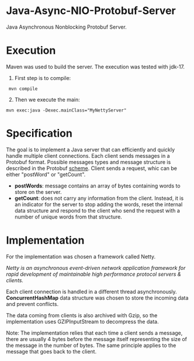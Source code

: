 # Java-Async-NIO-Protobuf-Server
Java Asynchronous Nonblocking Protobuf Server.

# Execution
Maven was used to build the server. The execution was tested with jdk-17. 

1) First step is to compile:

``` mvn compile```

2) Then we execute the main:

``` mvn exec:java -Dexec.mainClass="MyNettyServer" ```


# Specification
The goal is to implement a Java server that can efficiently and quickly handle multiple client connections. Each client sends messages in a Protobuf format. Possible messages types and message structure is described in the Protobuf [scheme](/src/main/proto/measurements.proto). Client sends a request, whic can be either "postWord" or "getCount".
- **postWords**: message contains an array of bytes containing words to store on the server.
- **getCount**: does not carry any information from the client. Instead, it is an indicator for the server to stop adding the words, reset the internal data structure and respond to the client who send the request with a number of unique words from that structure.

# Implementation
For the implementation was chosen a framework called Netty.

_Netty is an asynchronous event-driven network application framework for rapid development of maintainable high performance protocol servers & clients._ 

Each client connection is handled in a different thread asynchronously. **ConcurrentHashMap** data structure was chosen to store the incoming data and prevent conflicts.

The data coming from clients is also archived with Gzip, so the implementation uses GZIPInputStream to decompress the data.

Note: The implementation relies that each time a client sends a message, there are usually 4 bytes before the message itself representing the size of the message in the number of bytes. The same principle applies to the message that goes back to the client.



